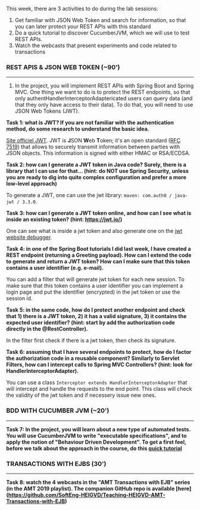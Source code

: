 This week, there are 3 activities to do during the lab sessions:

1. Get familiar with JSON Web Token and search for information, so that you can later protect your REST APIs with this standard
2. Do a quick tutorial to discover CucumberJVM, which we will use to test REST APIs.
3. Watch the webcasts that present experiments and code related to transactions


### REST APIS & JSON WEB TOKEN (~90')
-----------------------------------
1. In the project, you will implement REST APIs with Spring Boot and Spring MVC. One thing we want to do is to protect the REST endpoints, so that only authentHandlerInterceptorAdaptericated users can query data (and that they only have access to their data). To do that, you will need to use JSON Web Tokens (JWT).

**Task 1: what is JWT? If you are not familiar with the authentication method, do some research to understand the basic idea.**

[Site officiel JWT](https://jwt.io/). JWT is **J**SON **W**eb **T**oken; it's an open standard ([RFC 7519](https://tools.ietf.org/html/rfc7519)) that allows to securely transmit information between parties with JSON objects.
This information is signed with either HMAC or RSA/ECDSA.

**Task 2: how can I generate a JWT token in Java code? Surely, there is a library that I can use for that... (hint: do NOT use Spring Security, unless you are ready to dig into quite complex configuration and prefer a more low-level approach)**

To generate a JWT, one can use the jwt library: `maven: com.auth0 / java-jwt / 3.3.0`.

**Task 3: how can I generate a JWT token online, and how can I see what is inside an existing token? (hint: <https://jwt.io/>)**

One can see what is inside a jwt token and also generate one on the [jwt website debugger](https://jwt.io/).

**Task 4: in one of the Spring Boot tutorials I did last week, I have created a REST endpoint (returning a Greeting payload). How can I extend the code to generate and return a JWT token? How can I make sure that this token contains a user identifier (e.g. e-mail).**

You can add a filter that will generate jwt token for each new session. To make sure that this token contains a user identifier you can implement a login page and put the identifier (encrypted) in the jwt token or use the session id.

**Task 5: in the same code, how do I protect another endpoint and check that 1) there is a JWT token, 2) it has a valid signature, 3) it contains the expected user identifier? (hint: start by add the authorization code directly in the @RestController).**

In the filter first check if there is a jwt token, then check its signature.

**Task 6: assuming that I have several endpoints to protect, how do I factor the authorization code in a reusable component? Similarly to Servlet Filters, how can I intercept calls to Spring MVC Controllers? (hint: look for HandlerInterceptorAdapter).**

You can use a class `Interceptor extends HandlerInterceptorAdapter` that will intercept and handle the requests to the end point. This class will check the validity of the jwt token and if necessery issue new ones.


### BDD WITH CUCUMBER JVM (~20')
------------------------------
**Task 7: In the project, you will learn about a new type of automated tests. You will use CucumberJVM to write "executable specifications", and to apply the notion of "Behaviour Driven Development". To get a first feel, before we talk about the approach in the course, do this [quick tutorial](https://cucumber.io/docs/guides/10-minute-tutorial/)**


### TRANSACTIONS WITH EJBS (30')
-------------------------------
**Task 8: watch the 4 webcasts in the "AMT Transactions with EJB" series (in the AMT 2019 playlist). The companion GitHub repo is available [here] (https://github.com/SoftEng-HEIGVD/Teaching-HEIGVD-AMT-Transactions-with-EJB)**

